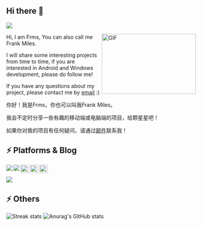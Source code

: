 ## Hi there 👋
![](https://visitor-badge.glitch.me/badge?page_id=FrankMiles)

 <img align="right" alt="GIF" src="https://github.com/abhisheknaiidu/abhisheknaiidu/blob/master/code.gif?raw=true" width="250" height="160" />
 
 
Hi, I am Frms, You can also call me Frank Miles. 

I will share some interesting projects from time to time, if you are interested in Android and Windows development, please do follow me!

If you have any questions about my project, please contact me by [email](3505826836@qq.com) :)

 
 你好！我是Frms，你也可以叫我Frank Miles。
 
 我会不定时分享一些有趣的移动端或电脑端的项目，给颗星星吧！
 
 如果你对我的项目有任何疑问，请通过[邮件](3505826836@qq.com)联系我！
 
## ⚡ Platforms & Blog

 <img align="left" src="https://img.shields.io/badge/Windows-0078D6?style=for-the-badge&logo=windows&logoColor=white" />
 
<img align="left"  src="https://img.shields.io/badge/Android-3DDC84?style=for-the-badge&logo=android&logoColor=white" />

 <a href="https://space.bilibili.com/73812271">
  <img align="left" width="22px" src="https://ts1.cn.mm.bing.net/th?id=ODLS.4ce7043c-066c-4c41-bb41-16101bee101b&w=24&h=24&o=6&pid=1.2" />
</a>
<a href="https://blog.csdn.net/qq_39751227">
  <img align="left" width="22px" src="https://ts1.cn.mm.bing.net/th?id=ODLS.0b3ab3c6-5a37-48a2-9392-fd2793d6c3ba&w=24&h=24&o=6&pid=1.2"/>
</a>
<a href="https://juejin.cn/user/92803470470573">
  <img align="left"  width="22px" src="https://ts1.cn.mm.bing.net/th?id=ODLS.e77e4ebd-d2e4-408e-a6af-771755cd7ea5&w=24&h=24&o=6&pid=1.2" />
</a>

<br/>

<p />
<a href="https://juejin.cn/user/92803470470573">
  <img align="center"  src="https://github-readme-stats.vercel.app/api/top-langs/?username=FrankMilesFrms" />
</a>


<br />

## ⚡ Others

  ![Streak stats](https://github-readme-streak-stats.herokuapp.com/?user=FrankMilesFrms&show_icons=true&theme=tokyonight)
  ![Anurag's GitHub stats](https://github-readme-stats.vercel.app/api?username=FrankMilesFrms&theme=cobalt2&show_icons=true)
  
